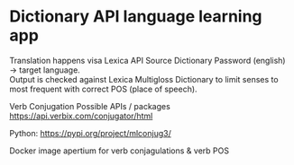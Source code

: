 ﻿# Dictionary API language learning app

Translation happens visa Lexica API
Source Dictionary Password (english) &rarr; target language. </br>
Output is checked against Lexica Multigloss Dictionary to limit senses to most frequent with correct POS (place of speech).

Verb Conjugation Possible APIs / packages
https://api.verbix.com/conjugator/html

Python:
https://pypi.org/project/mlconjug3/

Docker image apertium for verb conjagulations & verb POS
